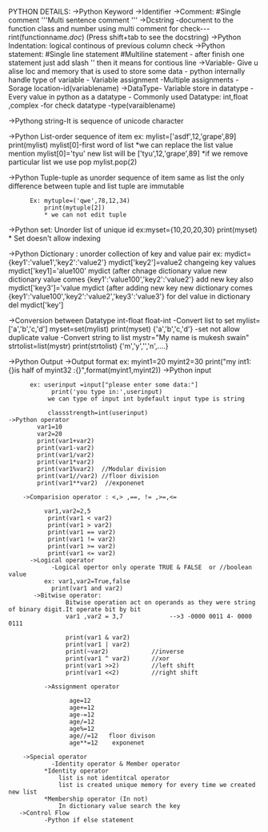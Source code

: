 PYTHON DETAILS:
  ->Python Keyword
  ->Identifier
  ->Comment:
         #Single comment
         '''Multi sentence comment '''
   ->Dcstring -document to the function class and number using multi comment for check---rint(functionname._doc_)
               (Press shift+tab to see the docstring)
  ->Python Indentation: logical continous of previous column check
  ->Python statement:
         #Single line statement
         #Multiline statement - after finish one statement just add slash '\' then it means for contious line
  ->Variable- Give u alise loc and memory that is used to store some data
            - python internally handle type of variable
            - Variable assignment
            -Multiple  assignments 
            -Sorage location-id(variablename)
  ->DataType- Variable store in datatype -Every value in python as a datatype
            - Commonly used Datatype: int,float ,complex -for check datatype -type(varaiblename)
            
  ->Pythong string-It is sequence of unicode character
   
  ->Python List-order sequence of item
   ex: mylist=['asdf',12,'grape',89]
       print(mylist)
       mylist[0]-first word of list
       *we can replace the list value mention
       mylist[0]='tyu'
       new list will be ['tyu',12,'grape',89]
       *if we remove particular list we use pop
         mylist.pop(2)
         
  ->Python Tuple-tuple as unorder sequence of item same as list
                 the only difference between tuple and list tuple are immutable
                 
          Ex: mytuple=('qwe',78,12,34)
              print(mytuple[2])
              * we can not edit tuple
              
  ->Python set: Unorder list of unique id
           ex:myset={10,20,20,30}
            print(myset)
            * Set doesn't allow indexing
            
  ->Python Dictionary : unorder collection of key and value pair
           ex: mydict={key1':'value1','key2':'value2'}
               mydict['key2']=value2
             changeing key values
               mydict['key1]='alue100'
               mydict (after chnage dictionary value new dictionary value comes
               {key1':'value100','key2':'value2'}
             add new key also 
               mydict['key3']='value
               mydict (after adding new key new dictionary comes
               {key1':'value100','key2':'value2','key3':'value3'}
             for del value in dictionary
              del mydict['key']
              
   ->Conversion between Datatype
           int-float
           float-int
       -Convert list to set
          mylist=['a','b','c,'d']
          myset=set(mylist)
          print(myset)
          {'a','b','c,'d'}  -set not allow duplicate value
        -Convert string to list
           mystr="My name is mukesh swain"
           strtolist=list(mystr)
           print(strtolist)
           {'m','y','','n',....}
   
   ->Python Output
   ->Output format
            ex: myint1=20
                myint2=30
                print("my int1:{}is half of myint32 :{}",format(myint1,myint2))
   ->Python input
   
          ex: userinput =input["please enter some data:"]
                print('you type in:',userinput)
               we can type of input int bydefault input type is string
               
               classstrength=int(userinput)
    ->Python operator
            var1=10
            var2=20
            print(var1+var2)
            print(var1-var2)
            print(var1/var2)
            print(var1*var2)
            print(var1%var2)  //Modular division
            print(var1//var2) //floor division
            print(var1**var2)  //exponenet
            
        ->Comparision operator : <,> ,==, != ,>=,<=
        
              var1,var2=2,5
               print(var1 < var2)
               print(var1 > var2)
               print(var1 == var2)
               print(var1 != var2)
               print(var1 >= var2)
               print(var1 <= var2)
          ->Logical operator
                -Logical opertor only operate TRUE & FALSE  or //boolean value
              ex: var1,var2=True,false
                print(var1 and var2)
           ->Bitwise operator:
                    Bitwise operation act on operands as they were string of binary digit.It operate bit by bit
                    var1 ,var2 = 3,7             -->3 -0000 0011 4- 0000 0111
                    
                    print(var1 & var2)
                    print(var1 | var2)
                    print(~var2)            //inverse
                    print(var1 ^ var2)      //xor
                    print(var1 >>2)         //left shift 
                    print(var1 <<2)         //right shift
                    
              ->Assignment operator
              
                     age=12
                     age+=12
                     age-=12
                     age/=12
                     age%=12
                     age//=12   floor divison
                     age**=12    exponenet
                     
        ->Special operator
                -Identity operator & Member operator
              *Identity operator
                  list is not identitcal operator
                  list is created unique memory for every time we created new list
              *Membership operator (In not)
                  In dictionary value search the key
       ->Control Flow
              -Python if else statement
               
              
                   
                  
           
                     

                     
                    
                    
                    
            
               
            
               
               
               
           
          
          
           
          
    
   
                
               
               
  
               
               
               
             
  
  
          
        
         
  
  
